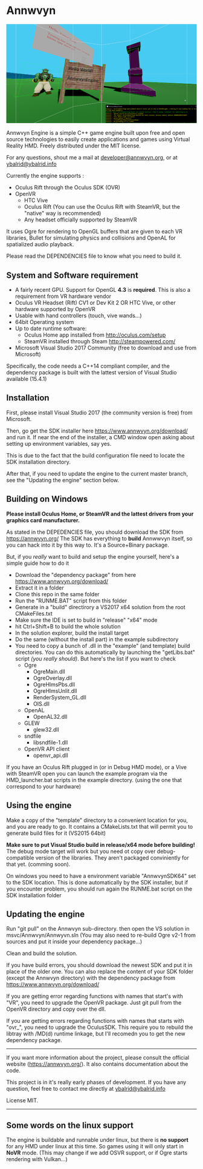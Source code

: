 Annwvyn
=======

![Screnshot](AnnwvynScreenshot.png)


Annwvyn Engine is a simple C++ game engine built upon free and open source technologies to easily create applications and games using Virtual Reality HMD.
Freely distributed under the MIT license.

For any questions, shout me a mail at developer@annwvyn.org, or at ybalrid@ybalrid.info

Currently the engine supports :
 - Oculus Rift through the Oculus SDK (OVR)
 - OpenVR
     - HTC Vive
     - Oculus Rift (You can use the Oculus Rift with SteamVR, but the "native" way is recommended)
     - Any headset officially supported by SteamVR


It uses Ogre for rendering to OpenGL buffers that are given to each VR libraries, Bullet for simulating physics and collisions and OpenAL for spatialized audio playback.

Please read the DEPENDENCIES file to know what you need to build it.


System and Software requirement
-------------------------------

 - A fairly recent GPU. Support for OpenGL **4.3** is **required**. This is also a requirement from VR hardware vendor
 - Oculus VR Headset (Rift) CV1 or Dev Kit 2 OR HTC Vive, or other hardware supported by OpenVR
 - Usable with hand controllers (touch, vive wands...) 
 - 64bit Operating system
 - Up to date runtime software: 
    - Oculus Home app installed from http://oculus.com/setup 
    - SteamVR installed through Steam http://steampowered.com/
 - Microsoft Visual Studio 2017 Community (free to download and use from Microsoft)
 
 Specifically, the code needs a C++14 compliant compiler, and the dependency package is built with the lattest version of Visual Studio available (15.4.1)
 
Installation
------------

First, please install Visual Studio 2017 (the community version is free) from Microsoft.

Then, go get the SDK installer here https://www.annwvyn.org/download/ and run it. 
If near the end of the installer, a CMD window open asking about setting up environment variables, say yes.

This is due to the fact that the build configuration file need to locate the SDK installation directory.

After that, if you need to update the engine to the current master branch, see the "Updating the engine" section below.

Building on Windows
-------------------
**Please install Oculus Home, or SteamVR and the lattest drivers from your graphics card manufacturer.**

As stated in the DEPEDENCIES file, you should download the SDK from https://annwvyn.org/
The SDK has everything to **build** Annwwvyn itself, so you can hack into it by this way to. It's a Source+Binary package.

But, if you *really* want to build and setup the engine yourself, here's a simple guide how to do it

- Download the "dependency package" from here https://www.annwvyn.org/download/
- Extract it in a folder
- Clone this repo in the same folder
- Run the "RUNME.BAT" script from this folder
- Generate in a "build" directirory a VS2017 x64 solution from the root CMakeFiles.txt
- Make sure the IDE is set to build in "release" "x64" mode
- hit Ctrl+Shift+B to build the whole solution
- In the solution explorer, build the install target
- Do the same (without the install part) in the example subdirectory
- You need to copy a bunch of .dll in the "example" (and template) build directories. You can do this automatically by launching the "getLibs.bat" script *(you really should)*. But here's the list if you want to check
    - Ogre  
        - OgreMain.dll
        - OgreOverlay.dll 
        - OgreHlmsPbs.dll
        - OgreHlmsUnlit.dll
        - RenderSystem_GL.dll
        - OIS.dll
    - OpenAL
        - OpenAL32.dll
    - GLEW
        - glew32.dll        
    - sndfile
        - libsndfile-1.dll
    - OpenVR API client
        - openvr_api.dll

If you have an Oculus Rift plugged in (or in Debug HMD mode), or a Vive with SteamVR open you can launch the example program via the HMD_launcher.bat scripts in the example directory. (using the one that correspond to your hardware)


Using the engine
----------------

Make a copy of the "template" directory to a convenient location for you, and you are ready to go. It contains a CMakeLists.txt that will permit you to generate build files for it (VS2015 64bit) 

**Make sure to put Visual Studio build in release/x64 mode before building!** The debug mode target will work but you need ot copy over debug-compatible version of the libraries. They aren't packaged conviniently for that yet. (comming soon).

On windows you need to have a environment variable "AnnwvynSDK64" set to the SDK location. This is done automatically by the SDK installer, but if you encounter problem, you should run again the RUNME.bat script on the SDK installation folder


Updating the engine
-------------------

Run "git pull" on the Annwvyn sub-directory. then open the VS solution in msvc/Annwvyn/Annwyvn.sln
(You may also need to re-build Ogre v2-1 from sources and put it inside your dependency package...)

Clean and build the solution.

If you have build errors, you should download the newest SDK and put it in place of the older one. You can also replace the content of your SDK folder (except the Annwvyn directory) with the dependency package from https://www.annwvyn.org/download/

If you are getting error regarding functions with names that start's with "VR", you need to upgrade the OpenVR package. Just git pull from the OpenVR directory and copy over the dll.

If you are getting errors regarding functions with names that starts with "ovr_", you need to upgrade the OculusSDK. This require you to rebuild the libtray with /MD(d) runtime linkage, but I'll recomedn you to get the new dependency package.
______

If you want more information about the project, please consult the official website (https://annwvyn.org/). It also contains documentation about the code.

This project is in it's really early phases of development. If you have any question, feel free to contact me directly at ybalrid@ybalrid.info 

License MIT.

______

Some words on the linux support
------------------------------

The engine is buildable and runnable under linux, but there is **no support** for any HMD under linux at this time. So games using it will only start in **NoVR** mode. (This may change if we add OSVR support, or if Ogre starts rendering with Vulkan...)

